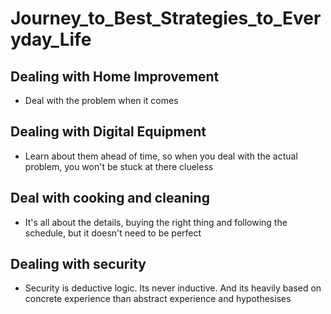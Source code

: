 # Journey_to_Best_Strategies_to_Everyday_Life

## Dealing with Home Improvement
* Deal with the problem when it comes

## Dealing with Digital Equipment
* Learn about them ahead of time, so when you deal with the actual problem, you won't be stuck at there clueless

## Deal with cooking and cleaning
* It's all about the details, buying the right thing and following the schedule, but it doesn't need to be perfect

## Dealing with security
* Security is deductive logic. Its never inductive. And its heavily based on concrete experience than abstract experience and hypothesises